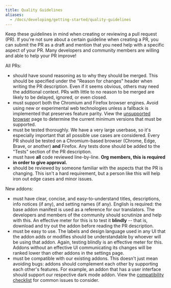 ```yaml
---
title: Quality Guidelines
aliases:
  - /docs/developing/getting-started/quality-guidelines
---
```

Keep these guidelines in mind when creating or reviewing a pull request (PR). If you're not sure about a certain guideline when creating a PR, you can submit the PR as a draft and mention that you need help with a specific aspect of your PR. Many developers and community members are willing and able to help your PR improve!

All PRs:
- should have sound reasoning as to why they should be merged. This should be specified under the "Reason for changes" header when writing the PR description. Even if it seems obvious, others may need the additional context. PRs with little to no reason to be merged are likely to be delayed, ignored, or even closed.
- must support both the Chromium and Firefox browser engines. Avoid using new or experimental web technologies unless a fallback is implemented that preserves feature parity. View the [unsupported browser](https://scratchaddons.com/unsupported-browser/) page to determine the current minimum versions that must be supported.
- must be tested thoroughly. We have a very large userbase, so it's especially important that all possible use cases are considered. Every PR should be tested on a Chromium-based browser (Chrome, Edge, Brave, or another) **and** Firefox. Any tests done should be added to the "Tests" section of the PR description.
- must have **all** code reviewed line-by-line. **Org members, this is required in order to give approval.**
- should be reviewed by someone familiar with the aspects that the PR is changing. This isn't a hard requirement, but a person like this will help iron out edge cases and minor issues.

New addons:
- must have clear, concise, and easy-to-understand titles, descriptions, info notices (if any), and setting names (if any). English is required: the base addon manifest is used as a reference for our translators. The developers and members of the community should scrutinize and help with this. An effective meter for this is to test it **blindly** -- that is, download and try out the addon before reading the PR description.
- must be easy to use. The labels and design language used in any UI that the addon adds or modifies should be understandable by whoever will be using that addon. Again, testing blindly is an effective meter for this. Addons without an effective UI communicating its changes will be ranked lower than other addons in the settings page.
- must be compatible with our existing addons. This doesn't just mean avoiding bugs: addons should complement each other by supporting each other's features. For example, an addon that has a user interface should support our respective dark mode addon. View the [compatibility checklist](/docs/reference/compatibility-checklist) for common issues to consider.